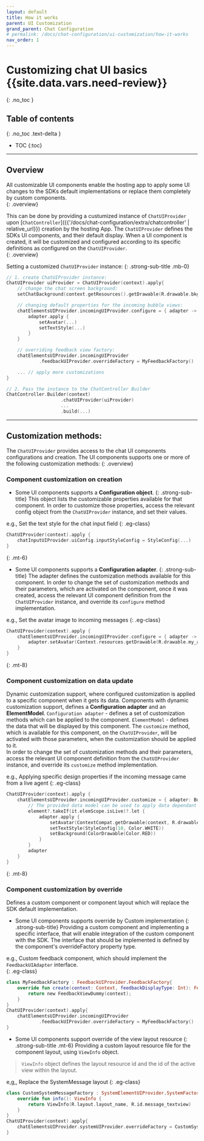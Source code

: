 ```yaml
---
layout: default
title: How it works
parent: UI Customization
grand_parent: Chat Configuration 
# permalink: /docs/chat-configuration/ui-customization/how-it-works
nav_order: 1
---
```


# Customizing chat UI basics {{site.data.vars.need-review}}
{: .no_toc }

## Table of contents
{: .no_toc .text-delta }

- TOC
{:toc}

---

## Overview
All customizable UI components enable the hosting app to apply some UI changes to the SDKs default implementations or replace them completely by custom components.   
{: .overview}   

This can be done by providing a custumized instance of `ChatUIProvider` upon [`ChatController`]({{'/docs/chat-configuration/extra/chatcontroller' | relative_url}}) creation by the hosting App. 
The `ChatUIProvider` defines the SDKs UI components, and their default display. When a UI component is created, it will be customized and configured according to its specific definitions as configured on the `ChatUIProvider`.   
{: .overview}

Setting a customized `ChatUIProvider` instance:
{: .strong-sub-title .mb-0}
```kotlin
// 1. create ChatUIProvider instance:
ChatUIProvider uiProvider = ChatUIProvider(context).apply{
    // change the chat screen background:
    setChatBackground(context.getResources().getDrawable(R.drawable.bkg_bots));

    // changing default properties for the incoming bubble views:
    chatElementsUIProvider.incomingUIProvider.configure = { adapter ->
        adapter.apply {
            setAvatar(...)
            setTextStyle(...)
        }
    }

    // overriding feedback view factory:
    chatElementsUIProvider.incomingUIProvider
            .feedbackUIProvider.overrideFactory = MyFeedbackFactory()

    ... // apply more customizations
}

// 2. Pass the instance to the ChatController Builder
ChatController.Builder(context)
                    .chatUIProvider(uiProvider)
                    ...
                    .build(...) 
```

---

## Customization methods: 
The `ChatUIProvider` provides access to the chat UI components configurations and creation. 
The UI components supports one or more of the following customization methods:
{: .overview}

### Component customization on creation  
- <a id="object-configure"> Some UI components supports a **Configuration object**. 
{: .strong-sub-title}
This object lists the customizable properties available for that component.
In order to customize those properties, access the relevant config object from the `ChatUIProvider` instance, and set their values.

e.g., Set the text style for the chat input field
{: .eg-class}
```kotlin
ChatUIProvider(context).apply {
    chatInputUIProvider.uiConfig.inputStyleConfig = StyleConfig(...)
}   
```

{: .mt-6}
- <a id="adapter-configure"> Some UI components supports a **Configuration adapter**. 
{: .strong-sub-title}
The adapter defines the customization methods available for this component.
In order to change the set of customization methods and their parameters, which are activated on the component, once it was created,
access the relevant UI component definition from the `ChatUIProvider` instance, and override its `configure` method implementation.

e.g., Set the avatar image to incoming messages
{: .eg-class}
```kotlin
ChatUIProvider(context).apply {
    chatElementsUIProvider.incomingUIProvider.configure = { adapter ->
        adapter.setAvatar(Context.resources.getDrawable(R.drawable.my_avatar))
    }
}
```

{: .mt-8}
### Component customization on data update   
Dynamic customization support, where configured customization is applied to a specific component when it gets its data.
Components with dynamic customization support, defines a **Configuration adapter** and an **ElementModel**. 
`Configuration adapter` - defines a set of customization methods which can be applied to the component. 
`ElementModel` - defines the data that will be displayed by this component.
The `customize` method, which is available for this component, on the `ChatUIProvider`, will be activated with those parameters, when the customization should be applied to it.   
In order to change the set of customization methods and their parameters, access the relevant UI component definition from the `ChatUIProvider` instance, and override its `customize` method implementation.

e.g., Applying specific design properties if the incoming message came from a live agent 
{: .eg-class}
```kotlin
ChatUIProvider(context).apply {
    chatElementsUIProvider.incomingUIProvider.customize = { adapter: BubbleContentUIAdapter, element: IncomingElementModel? ->
        // The provided data model can be used to apply data dependant customizations.  
        element?.takeIf(it.elemScope.isLive)?.let {
            adapter.apply {
                setAvatar(ContextCompat.getDrawable(context, R.drawable.speaker_on))
                setTextStyle(StyleConfig(10, Color.WHITE))
                setBackground(ColorDrawable(Color.RED))
            }
        }
        adapter
    }
}
```

{: .mt-8}
### Component customization by override
Defines a custom component or component layout which will replace the SDK default implementation.   

- Some UI components supports override by Custom implementation
{: .strong-sub-title} 
Providing a custom component and implementing a specific interface, that will enable integration of the custom component with the SDK.
The interface that should be implemented is defined by the component's overrideFactory property type.    
    
e.g., Custom feedback component, which should implement the `FeedbackUIAdapter` interface.   
{: .eg-class}
```kotlin
class MyFeedbackFactory : FeedbackUIProvider.FeedbackFactory{
    override fun create(context: Context, feedbackDisplayType: Int): FeedbackUIAdapter {
        return new FeedbackViewDummy(context);
    }
}
ChatUIProvider(context).apply{
    chatElementsUIProvider.incomingUIProvider
            .feedbackUIProvider.overrideFactory = MyFeedbackFactory()
}
```

- Some UI components support override of the view layout resource
{: .strong-sub-title .mt-6}
Providing a custom layout resource file for the component layout, using `ViewInfo` object.   
> `ViewInfo` object defines the layout resource id and the id of the active view within the layout. 
    
e,g,, Replace the SystemMessage layout
{: .eg-class}
```kotlin
class CustomSystemMessageFactory : SystemElementUIProvider.SystemFactory{
    override fun info(): ViewInfo {
        return ViewInfo(R.layout.layout_name, R.id.message_textview)
    }
}
ChatUIProvider(context).apply{
    chatElementsUIProvider.systemUIProvider.overrideFactory = CustomSystemMessageFactory()
}
```
